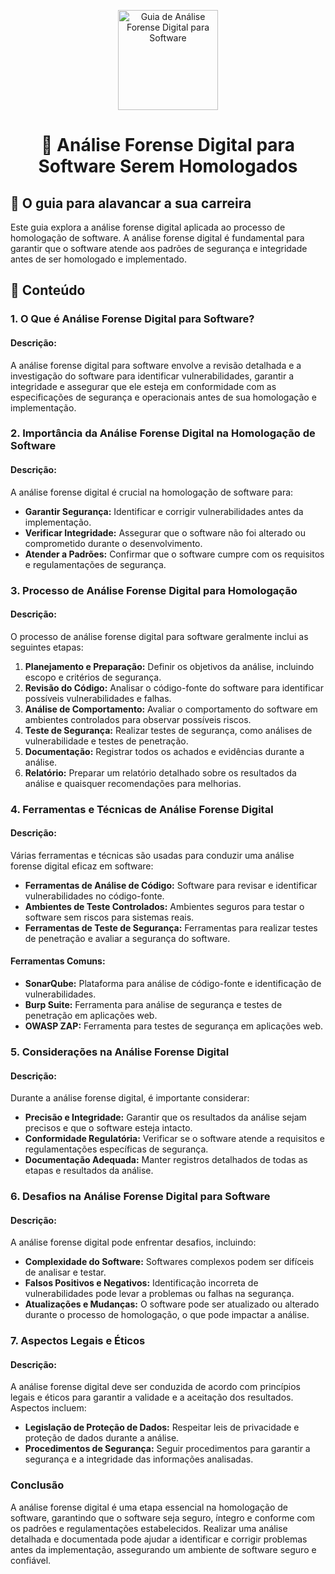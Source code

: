 <p align="center">
  <a href="https://www.scnsoft.com/blog-pictures/infrastructure/noc.png">
    <img src="./images/guia.png" alt="Guia de Análise Forense Digital para Software" width="160" height="160">
  </a>
  <h1 align="center">🧪 Análise Forense Digital para Software Serem Homologados</h1>
</p>

## :dart: O guia para alavancar a sua carreira

Este guia explora a análise forense digital aplicada ao processo de homologação de software. A análise forense digital é fundamental para garantir que o software atende aos padrões de segurança e integridade antes de ser homologado e implementado.

## :dart: Conteúdo

### 1. O Que é Análise Forense Digital para Software?

#### Descrição:
A análise forense digital para software envolve a revisão detalhada e a investigação do software para identificar vulnerabilidades, garantir a integridade e assegurar que ele esteja em conformidade com as especificações de segurança e operacionais antes de sua homologação e implementação.

### 2. Importância da Análise Forense Digital na Homologação de Software

#### Descrição:
A análise forense digital é crucial na homologação de software para:

- **Garantir Segurança:** Identificar e corrigir vulnerabilidades antes da implementação.
- **Verificar Integridade:** Assegurar que o software não foi alterado ou comprometido durante o desenvolvimento.
- **Atender a Padrões:** Confirmar que o software cumpre com os requisitos e regulamentações de segurança.

### 3. Processo de Análise Forense Digital para Homologação

#### Descrição:
O processo de análise forense digital para software geralmente inclui as seguintes etapas:

1. **Planejamento e Preparação:** Definir os objetivos da análise, incluindo escopo e critérios de segurança.
2. **Revisão do Código:** Analisar o código-fonte do software para identificar possíveis vulnerabilidades e falhas.
3. **Análise de Comportamento:** Avaliar o comportamento do software em ambientes controlados para observar possíveis riscos.
4. **Teste de Segurança:** Realizar testes de segurança, como análises de vulnerabilidade e testes de penetração.
5. **Documentação:** Registrar todos os achados e evidências durante a análise.
6. **Relatório:** Preparar um relatório detalhado sobre os resultados da análise e quaisquer recomendações para melhorias.

### 4. Ferramentas e Técnicas de Análise Forense Digital

#### Descrição:
Várias ferramentas e técnicas são usadas para conduzir uma análise forense digital eficaz em software:

- **Ferramentas de Análise de Código:** Software para revisar e identificar vulnerabilidades no código-fonte.
- **Ambientes de Teste Controlados:** Ambientes seguros para testar o software sem riscos para sistemas reais.
- **Ferramentas de Teste de Segurança:** Ferramentas para realizar testes de penetração e avaliar a segurança do software.

#### Ferramentas Comuns:
- **SonarQube:** Plataforma para análise de código-fonte e identificação de vulnerabilidades.
- **Burp Suite:** Ferramenta para análise de segurança e testes de penetração em aplicações web.
- **OWASP ZAP:** Ferramenta para testes de segurança em aplicações web.

### 5. Considerações na Análise Forense Digital

#### Descrição:
Durante a análise forense digital, é importante considerar:

- **Precisão e Integridade:** Garantir que os resultados da análise sejam precisos e que o software esteja intacto.
- **Conformidade Regulatória:** Verificar se o software atende a requisitos e regulamentações específicas de segurança.
- **Documentação Adequada:** Manter registros detalhados de todas as etapas e resultados da análise.

### 6. Desafios na Análise Forense Digital para Software

#### Descrição:
A análise forense digital pode enfrentar desafios, incluindo:

- **Complexidade do Software:** Softwares complexos podem ser difíceis de analisar e testar.
- **Falsos Positivos e Negativos:** Identificação incorreta de vulnerabilidades pode levar a problemas ou falhas na segurança.
- **Atualizações e Mudanças:** O software pode ser atualizado ou alterado durante o processo de homologação, o que pode impactar a análise.

### 7. Aspectos Legais e Éticos

#### Descrição:
A análise forense digital deve ser conduzida de acordo com princípios legais e éticos para garantir a validade e a aceitação dos resultados. Aspectos incluem:

- **Legislação de Proteção de Dados:** Respeitar leis de privacidade e proteção de dados durante a análise.
- **Procedimentos de Segurança:** Seguir procedimentos para garantir a segurança e a integridade das informações analisadas.

### Conclusão

A análise forense digital é uma etapa essencial na homologação de software, garantindo que o software seja seguro, íntegro e conforme com os padrões e regulamentações estabelecidos. Realizar uma análise detalhada e documentada pode ajudar a identificar e corrigir problemas antes da implementação, assegurando um ambiente de software seguro e confiável.

